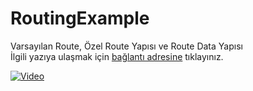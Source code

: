 # RoutingExample

Varsayılan Route, Özel Route Yapısı ve Route Data Yapısı <br />
İlgili yazıya ulaşmak için <a href="https://www.hasanbozkus.com.tr/Blog/BlogReadAll/15">bağlantı adresine</a> tıklayınız.
<br />

[![Video](https://learn.microsoft.com/tr-tr/aspnet/core/security/preventing-open-redirects/_static/open-redirection-attack-process.png?view=aspnetcore-7.0)](https://youtu.be/wMUkly2oz7o)
<br />
